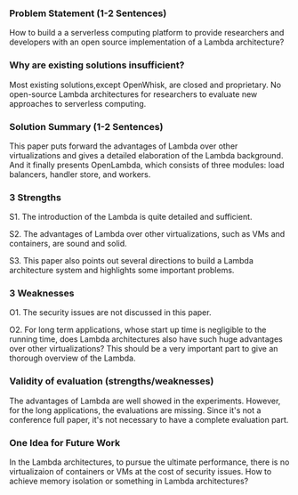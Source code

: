 ### Problem Statement (1-2 Sentences) 

How to build a a serverless computing platform to provide researchers and developers with an open source implementation of a Lambda architecture?



### Why are existing solutions insufficient? 

Most existing solutions,except OpenWhisk, are closed and proprietary. No open-source Lambda architectures for researchers to evaluate new approaches to serverless computing.



### Solution Summary (1-2 Sentences)

This paper puts forward the advantages of Lambda over other virtualizations and gives a detailed elaboration of the Lambda background. And it finally presents OpenLambda, which consists of three modules: load balancers, handler store, and workers.



### 3 Strengths

S1. The introduction of the Lambda is quite detailed and sufficient. 

S2. The advantages of Lambda over other virtualizations, such as VMs and containers, are sound and solid.

S3. This paper also points out several directions to build a Lambda architecture system and highlights some important problems.

 

### 3 Weaknesses

O1. The security issues are not discussed in this paper.

O2. For long term applications, whose start up time is negligible to the running time, does Lambda architectures also have such huge advantages over other virtualizations? This should be a very important part to give an thorough overview of the Lambda.



### Validity of evaluation (strengths/weaknesses)

The advantages of Lambda are well showed in the experiments. However, for the long applications, the evaluations are missing. Since it's not a conference full paper, it's not necessary to have a complete evaluation part.



### One Idea for Future Work

In the Lambda architectures, to pursue the ultimate performance, there is no virtualizaion of containers or VMs at the cost of security issues. How to achieve memory isolation or something in Lambda architectures?

